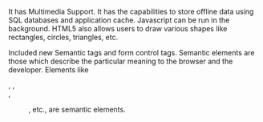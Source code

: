 It has Multimedia Support.
It has the capabilities to store offline data using SQL databases and application cache.
Javascript can be run in the background.
HTML5 also allows users to draw various shapes like rectangles, circles, triangles, etc.

Included new Semantic tags and form control tags.
Semantic elements are those which describe the particular meaning to the browser and the developer. Elements like <form>, <table>, <article>, <figure>, etc., are semantic elements.
